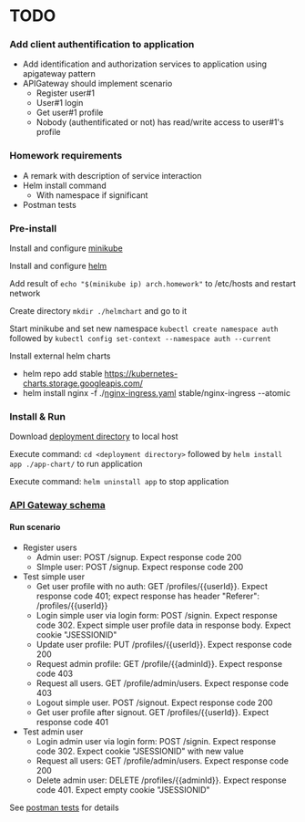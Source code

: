 # TODO

### Add client authentification to application
* Add identification and authorization services to application using apigateway pattern
* APIGateway should implement scenario
  * Register user#1
  * User#1 login
  * Get user#1 profile
  * Nobody (authentificated or not) has read/write access to user#1's profile

### Homework requirements
* A remark with description of service interaction
* Helm install command
  * With namespace if significant  
* Postman tests

### Pre-install
Install and configure [minikube](https://kubernetes.io/docs/tasks/tools/install-minikube/)

Install and configure [helm](https://helm.sh/docs/intro/install/)

Add result of ```echo "$(minikube ip) arch.homework"``` to /etc/hosts and restart network

Create directory ```mkdir ./helmchart``` and go to it

Start minikube and set new namespace ```kubectl create namespace auth``` followed by ```kubectl config set-context --namespace auth --current```

Install external helm charts 
* helm repo add stable https://kubernetes-charts.storage.googleapis.com/
* helm install nginx -f ./[nginx-ingress.yaml](https://github.com/DmitryAEfimov/otusSoftwareArchitect/blob/lesson09_auth/helm/nginx-ingress.yaml) stable/nginx-ingress --atomic
 
### Install & Run
Download [deployment directory](https://github.com/DmitryAEfimov/otusSoftwareArchitect/tree/lesson09_auth/helm) to local host

Execute command: ```cd <deployment directory>``` followed by ```helm install app ./app-chart/``` to run application

Execute command: ```helm uninstall app``` to stop application

### [API Gateway schema](https://github.com/DmitryAEfimov/otusSoftwareArchitect/blob/lesson09_auth/src/main/resources/data/api%20gateway%20interaction%20schema.pdf)
    
#### Run scenario
* Register users
  * Admin user: POST /signup. Expect response code 200
  * SImple user: POST /signup. Expect response code 200
* Test simple user
  * Get user profile with no auth: GET /profiles/{{userId}}. Expect response code 401; expect response has header "Referer": /profiles/{{userId}}
  * Login simple user via login form: POST /signin. Expect response code 302. Expect simple user profile data in response body. Expect cookie "JSESSIONID"
  * Update user profile: PUT /profiles/{{userId}}. Expect response code 200
  * Request admin profile: GET /profile/{{adminId}}. Expect response code 403
  * Request all users. GET /profile/admin/users. Expect response code 403
  * Logout simple user. POST /signout. Expect response code 200
  * Get user profile after signout. GET /profiles/{{userId}}. Expect response code 401
* Test admin user
  * Login admin user via login form: POST /signin. Expect response code 302. Expect cookie "JSESSIONID" with new value
  * Request all users: GET /profile/admin/users. Expect response code 200
  * Delete admin user: DELETE /profiles/{{adminId}}. Expect response code 401. Expect empty cookie "JSESSIONID"
  
See [postman tests](https://github.com/DmitryAEfimov/otusSoftwareArchitect/blob/lesson09_auth/src/test/resources/postman) for details
